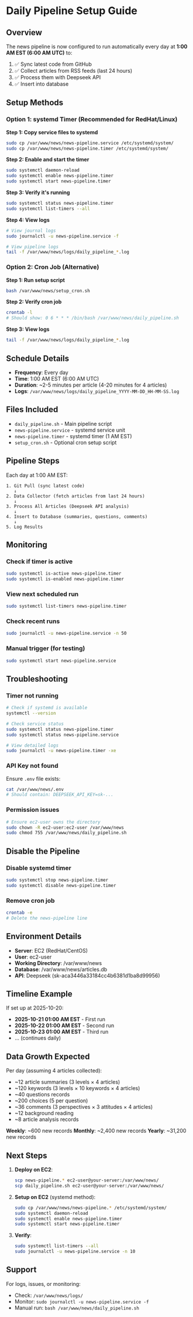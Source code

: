 # Daily Pipeline Setup Guide

## Overview

The news pipeline is now configured to run automatically every day at **1:00 AM EST (6:00 AM UTC)** to:

1. ✅ Sync latest code from GitHub
2. ✅ Collect articles from RSS feeds (last 24 hours)
3. ✅ Process them with Deepseek API
4. ✅ Insert into database

## Setup Methods

### Option 1: systemd Timer (Recommended for RedHat/Linux)

**Step 1: Copy service files to systemd**

```bash
sudo cp /var/www/news/news-pipeline.service /etc/systemd/system/
sudo cp /var/www/news/news-pipeline.timer /etc/systemd/system/
```

**Step 2: Enable and start the timer**

```bash
sudo systemctl daemon-reload
sudo systemctl enable news-pipeline.timer
sudo systemctl start news-pipeline.timer
```

**Step 3: Verify it's running**

```bash
sudo systemctl status news-pipeline.timer
sudo systemctl list-timers --all
```

**Step 4: View logs**

```bash
# View journal logs
sudo journalctl -u news-pipeline.service -f

# View pipeline logs
tail -f /var/www/news/logs/daily_pipeline_*.log
```

### Option 2: Cron Job (Alternative)

**Step 1: Run setup script**

```bash
bash /var/www/news/setup_cron.sh
```

**Step 2: Verify cron job**

```bash
crontab -l
# Should show: 0 6 * * * /bin/bash /var/www/news/daily_pipeline.sh
```

**Step 3: View logs**

```bash
tail -f /var/www/news/logs/daily_pipeline_*.log
```

## Schedule Details

- **Frequency**: Every day
- **Time**: 1:00 AM EST (6:00 AM UTC)
- **Duration**: ~2-5 minutes per article (4-20 minutes for 4 articles)
- **Logs**: `/var/www/news/logs/daily_pipeline_YYYY-MM-DD_HH-MM-SS.log`

## Files Included

- `daily_pipeline.sh` - Main pipeline script
- `news-pipeline.service` - systemd service unit
- `news-pipeline.timer` - systemd timer (1 AM EST)
- `setup_cron.sh` - Optional cron setup script

## Pipeline Steps

Each day at 1:00 AM EST:

```
1. Git Pull (sync latest code)
   ↓
2. Data Collector (fetch articles from last 24 hours)
   ↓
3. Process All Articles (Deepseek API analysis)
   ↓
4. Insert to Database (summaries, questions, comments)
   ↓
5. Log Results
```

## Monitoring

### Check if timer is active

```bash
sudo systemctl is-active news-pipeline.timer
sudo systemctl is-enabled news-pipeline.timer
```

### View next scheduled run

```bash
sudo systemctl list-timers news-pipeline.timer
```

### Check recent runs

```bash
sudo journalctl -u news-pipeline.service -n 50
```

### Manual trigger (for testing)

```bash
sudo systemctl start news-pipeline.service
```

## Troubleshooting

### Timer not running

```bash
# Check if systemd is available
systemctl --version

# Check service status
sudo systemctl status news-pipeline.timer
sudo systemctl status news-pipeline.service

# View detailed logs
sudo journalctl -u news-pipeline.timer -xe
```

### API Key not found

Ensure `.env` file exists:

```bash
cat /var/www/news/.env
# Should contain: DEEPSEEK_API_KEY=sk-...
```

### Permission issues

```bash
# Ensure ec2-user owns the directory
sudo chown -R ec2-user:ec2-user /var/www/news
sudo chmod 755 /var/www/news/daily_pipeline.sh
```

## Disable the Pipeline

### Disable systemd timer

```bash
sudo systemctl stop news-pipeline.timer
sudo systemctl disable news-pipeline.timer
```

### Remove cron job

```bash
crontab -e
# Delete the news-pipeline line
```

## Environment Details

- **Server**: EC2 (RedHat/CentOS)
- **User**: ec2-user
- **Working Directory**: /var/www/news
- **Database**: /var/www/news/articles.db
- **API**: Deepseek (sk-aca3446a33184cc4b6381d1ba8d99956)

## Timeline Example

If set up at 2025-10-20:

- **2025-10-21 01:00 AM EST** - First run
- **2025-10-22 01:00 AM EST** - Second run
- **2025-10-23 01:00 AM EST** - Third run
- ... (continues daily)

## Data Growth Expected

Per day (assuming 4 articles collected):

- ~12 article summaries (3 levels × 4 articles)
- ~120 keywords (3 levels × 10 keywords × 4 articles)
- ~40 questions records
- ~200 choices (5 per question)
- ~36 comments (3 perspectives × 3 attitudes × 4 articles)
- ~12 background reading
- ~8 article analysis records

**Weekly**: ~600 new records
**Monthly**: ~2,400 new records
**Yearly**: ~31,200 new records

## Next Steps

1. **Deploy on EC2**:
   ```bash
   scp news-pipeline.* ec2-user@your-server:/var/www/news/
   scp daily_pipeline.sh ec2-user@your-server:/var/www/news/
   ```

2. **Setup on EC2** (systemd method):
   ```bash
   sudo cp /var/www/news/news-pipeline.* /etc/systemd/system/
   sudo systemctl daemon-reload
   sudo systemctl enable news-pipeline.timer
   sudo systemctl start news-pipeline.timer
   ```

3. **Verify**:
   ```bash
   sudo systemctl list-timers --all
   sudo journalctl -u news-pipeline.service -n 10
   ```

## Support

For logs, issues, or monitoring:
- Check: `/var/www/news/logs/`
- Monitor: `sudo journalctl -u news-pipeline.service -f`
- Manual run: `bash /var/www/news/daily_pipeline.sh`
